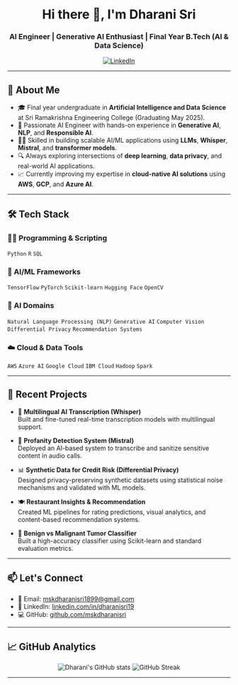 <h1 align="center">Hi there 👋, I'm Dharani Sri</h1>
<h3 align="center">AI Engineer | Generative AI Enthusiast | Final Year B.Tech (AI & Data Science)</h3>

<p align="center">
  <a href="https://www.linkedin.com/in/dharanisri19/"><img src="https://img.shields.io/badge/LinkedIn-blue?style=flat-square&logo=linkedin" alt="LinkedIn"></a>
</p>

---

## 🧠 About Me

- 🎓 Final year undergraduate in **Artificial Intelligence and Data Science** at Sri Ramakrishna Engineering College (Graduating May 2025).
- 🔬 Passionate AI Engineer with hands-on experience in **Generative AI**, **NLP**, and **Responsible AI**.
- 🧑‍💻 Skilled in building scalable AI/ML applications using **LLMs**, **Whisper**, **Mistral**, and **transformer models**.
- 🔍 Always exploring intersections of **deep learning**, **data privacy**, and real-world AI applications.
- 📈 Currently improving my expertise in **cloud-native AI solutions** using **AWS**, **GCP**, and **Azure AI**.

---

## 🛠️ Tech Stack

### 👨‍💻 Programming & Scripting
`Python` `R` `SQL`

### 🧪 AI/ML Frameworks
`TensorFlow` `PyTorch` `Scikit-learn` `Hugging Face` `OpenCV`

### 🧠 AI Domains
`Natural Language Processing (NLP)` `Generative AI` `Computer Vision` `Differential Privacy` `Recommendation Systems`

### ☁️ Cloud & Data Tools
`AWS` `Azure AI` `Google Cloud` `IBM Cloud` `Hadoop` `Spark`

---

## 🔬 Recent Projects

- 🧠 **Multilingual AI Transcription (Whisper)**  
  Built and fine-tuned real-time transcription models with multilingual support.

- 🔐 **Profanity Detection System (Mistral)**  
  Deployed an AI-based system to transcribe and sanitize sensitive content in audio calls.

- 📊 **Synthetic Data for Credit Risk (Differential Privacy)**  
  Designed privacy-preserving synthetic datasets using statistical noise mechanisms and validated with ML models.

- 🍽️ **Restaurant Insights & Recommendation**  
  Created ML pipelines for rating predictions, visual analytics, and content-based recommendation systems.

- 🧬 **Benign vs Malignant Tumor Classifier**  
  Built a high-accuracy classifier using Scikit-learn and standard evaluation metrics.

---

## 📫 Let's Connect

- 📧 Email: mskdharanisri1899@gmail.com  
- 💼 LinkedIn: [linkedin.com/in/dharanisri19](https://linkedin.com/in/dharanisri19)  
- 💻 GitHub: [github.com/mskdharanisri](https://github.com/mskdharanisri)

---

## 📈 GitHub Analytics

<p align="center">
  <img src="https://github-readme-stats.vercel.app/api?username=mskdharanisri&show_icons=true&theme=tokyonight" alt="Dharani's GitHub stats" />
  <img src="https://github-readme-streak-stats.herokuapp.com/?user=mskdharanisri&theme=tokyonight" alt="GitHub Streak" />
</p>

---

<!-- Optional: Add visitor badge -->
<!-- ![Visitor Badge](https://komarev.com/ghpvc/?username=mskdharanisri&style=flat-square) -->


<!-- Optional: Add visitor badge -->
<!-- ![Visitor Badge](https://komarev.com/ghpvc/?username=mskdharanisri&style=flat-square) -->



<!--
**mskdharanisri/mskdharanisri** is a ✨ _special_ ✨ repository because its `README.md` (this file) appears on your GitHub profile.

Here are some ideas to get you started:

- 🔭 I’m currently working on ...
- 🌱 I’m currently learning ...
- 👯 I’m looking to collaborate on ...
- 🤔 I’m looking for help with ...
- 💬 Ask me about ...
- 📫 How to reach me: ...
- 😄 Pronouns: ...
- ⚡ Fun fact: ...
-->
